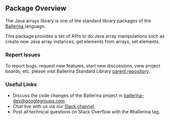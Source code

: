 ## Package Overview
The Java arrays library is one of the standard library packages of the<a target="_blank" href="https://ballerina.io/"> Ballerina
</a> language.

This package provides a set of APIs to do Java array manipulations such as create new Java array instances, get elements from arrays, set elements.

### Report Issues

To report bugs, request new features, start new discussions, view project boards, etc. please visit Ballerina Standard Library [parent repository](https://github.com/ballerina-platform/ballerina-standard-library).

### Useful Links
- Discuss the code changes of the Ballerina project in ballerina-dev@googlegroups.com.
- Chat live with us via our [Slack channel](https://ballerina.io/community/slack/).
- Post all technical questions on Stack Overflow with the #ballerina tag.
